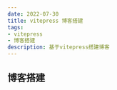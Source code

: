 ```yaml
---
date: 2022-07-30
title: vitepress 博客搭建
tags:
- vitepress
- 博客搭建
description: 基于vitepress搭建博客
---
```

## 博客搭建


